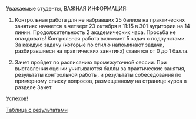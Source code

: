 Уважаемые студенты, ВАЖНАЯ ИНФОРМАЦИЯ:

1) Контрольная работа для не набравших 25 баллов на практических занятиях начнется в четверг 23 октября в 11:15 в 301 аудитории на 14 линии. Продолжительность 2 академических часа. Просьба не опаздывать!
Контрольная работа включает 5 задач с подпунктами. За каждую задачу (которые по стилю напоминают задачи, разбиравшиеся на практических занятиях) ставится от 0 до 1 балла. 

2) Зачет пройдет по расписанию промежуточной сессии. При выставлении оценки учитываются баллы за практические занятия, результаты контрольной работы, и результаты собеседования по примерному списку вопросов, размещенному на странице курса в разделе Зачет.

Успехов!

[Таблица с результатами](https://docs.google.com/spreadsheets/d/1C0XYQaI92JMlk7wUbX1eA3l36-3RAs4sxHjxKsHGs5M/edit?gid=0#gid=0)


